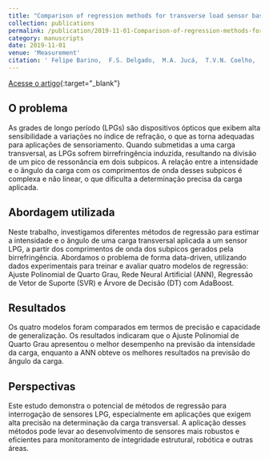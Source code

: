 ```yaml
---
title: "Comparison of regression methods for transverse load sensor based on optical fiber long-period grating"
collection: publications
permalink: /publication/2019-11-01-Comparison-of-regression-methods-for-transverse-load-sensor-based-on-optical-fiber-long-period-grating
category: manuscripts
date: 2019-11-01
venue: 'Measurement'
citation: ' Felipe Barino,  F.S. Delgado,  M.A. Jucá,  T.V.N. Coelho,  A. Santos, &quot;Comparison of regression methods for transverse load sensor based on optical fiber long-period grating.&quot; Measurement, 2019.'
---
```

[Acesse o artigo](https://linkinghub.elsevier.com/retrieve/pii/S026322411930644X){:target="_blank"}

## O problema

As grades de longo período (LPGs) são dispositivos ópticos que exibem alta sensibilidade a variações no índice de refração, o que as torna adequadas para aplicações de sensoriamento.  Quando submetidas a uma carga transversal, as LPGs sofrem birrefringência induzida, resultando na divisão de um pico de ressonância em dois subpicos. A relação entre a intensidade e o ângulo da carga com os comprimentos de onda desses subpicos é complexa e não linear, o que dificulta a determinação precisa da carga aplicada.

## Abordagem utilizada

Neste trabalho, investigamos diferentes métodos de regressão para estimar a intensidade e o ângulo de uma carga transversal aplicada a um sensor LPG, a partir dos comprimentos de onda dos subpicos gerados pela birrefringência. Abordamos o problema de forma data-driven, utilizando dados experimentais para treinar e avaliar quatro modelos de regressão: Ajuste Polinomial de Quarto Grau, Rede Neural Artificial (ANN), Regressão de Vetor de Suporte (SVR) e Árvore de Decisão (DT) com AdaBoost.

## Resultados

Os quatro modelos foram comparados em termos de precisão e capacidade de generalização. Os resultados indicaram que o Ajuste Polinomial de Quarto Grau apresentou o melhor desempenho na previsão da intensidade da carga, enquanto a ANN obteve os melhores resultados na previsão do ângulo da carga.

## Perspectivas

Este estudo demonstra o potencial de métodos de regressão para interrogação de sensores LPG, especialmente em aplicações que exigem alta precisão na determinação da carga transversal. A aplicação desses métodos pode levar ao desenvolvimento de sensores mais robustos e eficientes para monitoramento de integridade estrutural, robótica e outras áreas.